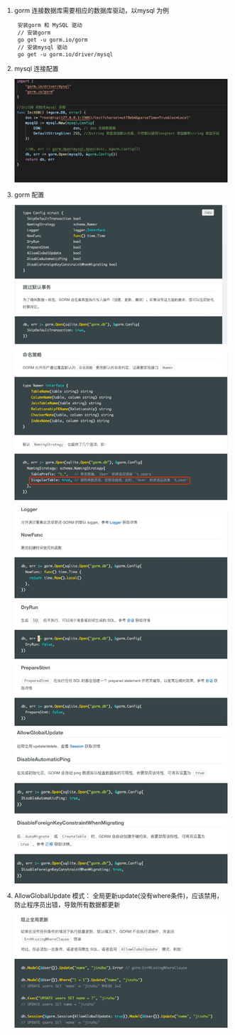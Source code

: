 1. gorm 连接数据库需要相应的数据库驱动，以mysql 为例

        安装gorm 和 MySQL 驱动
        // 安装gorm
        go get -u gorm.io/gorm
        // 安装mysql 驱动
        go get -u gorm.io/driver/mysql

2. mysql 连接配置

    ![image](../../assets/gorm-mysql-set.jpg)

3. gorm 配置

   ![image](../../assets/gorm-config.jpg)

   ![image](../../assets/gorm-config-name.jpg)

   ![image](../../assets/gorm-config1.jpg)
   ![image](../../assets/gorm-config2.jpg)

4. AllowGlobalUpdate 模式： 全局更新update(没有where条件)，应该禁用，防止程序员出错，导致所有数据都更新

   ![image](../../assets/globalupdate.jpg)